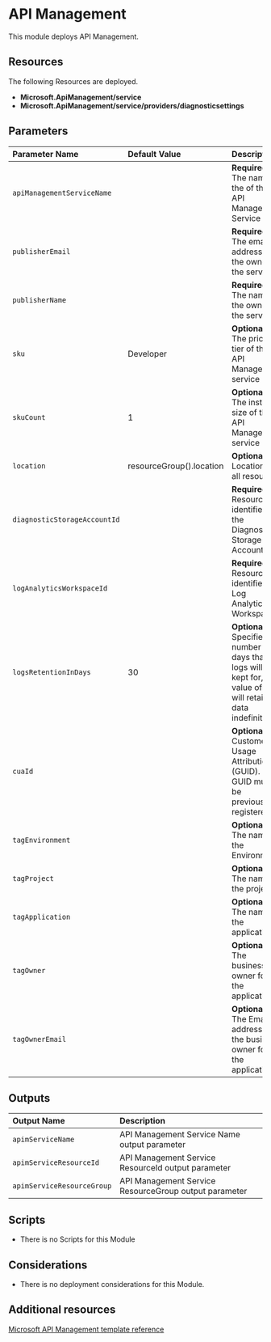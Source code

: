 # API Management

This module deploys API Management. 


## Resources

The following Resources are deployed.

+ **Microsoft.ApiManagement/service**
+ **Microsoft.ApiManagement/service/providers/diagnosticsettings**


## Parameters

| Parameter Name | Default Value | Description |
| :-             | :-            | :-          |
| `apiManagementServiceName` || **Required** The name of the of the API Management Service
| `publisherEmail` || **Required** The email address of the owner of the service
| `publisherName` || **Required** The name of the owner of the service
| `sku` | Developer | **Optional** The pricing tier of this API Management service
| `skuCount` | 1 | **Optional** The instance size of this API Management service
| `location` | resourceGroup().location | **Optional** Location for all resources
| `diagnosticStorageAccountId` || **Required** Resource identifier of the Diagnostic Storage Account
| `logAnalyticsWorkspaceId` || **Required** Resource identifier of Log Analytics Workspace
| `logsRetentionInDays` | 30 | **Optional** Specifies the number of days that logs will be kept for, a value of 0 will retain data indefinitely
| `cuaId` || **Optional** Customer Usage Attribution Id (GUID). This GUID must be previously registered
| `tagEnvironment` || **Optional** The name of the Environment
| `tagProject` || **Optional** The name of the project
| `tagApplication` || **Optional** The name of the application
| `tagOwner` || **Optional** The business owner for the application
| `tagOwnerEmail` || **Optional** The Email address of the business owner for the application


## Outputs

| Output Name | Description |
| :-          | :-          |
| `apimServiceName` | API Management Service Name output parameter
| `apimServiceResourceId` | API Management Service ResourceId output parameter
| `apimServiceResourceGroup` | API Management Service ResourceGroup output parameter


## Scripts

+ There is no Scripts for this Module


## Considerations

+ There is no deployment considerations for this Module.


## Additional resources

[Microsoft API Management template reference](https://docs.microsoft.com/en-us/azure/templates/microsoft.apimanagement/allversions)